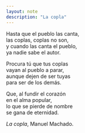 ```yaml
---
layout: note
description: "La copla"
---
```


Hasta que el pueblo las canta,  
las coplas, coplas no son,  
y cuando las canta el pueblo,  
ya nadie sabe el autor.

Procura tú que tus coplas  
vayan al pueblo a parar,  
aunque dejen de ser tuyas  
para ser de los demás.

Que, al fundir el corazón  
en el alma popular,  
lo que se pierde de nombre  
se gana de eternidad.

*La copla*, Manuel Machado.
